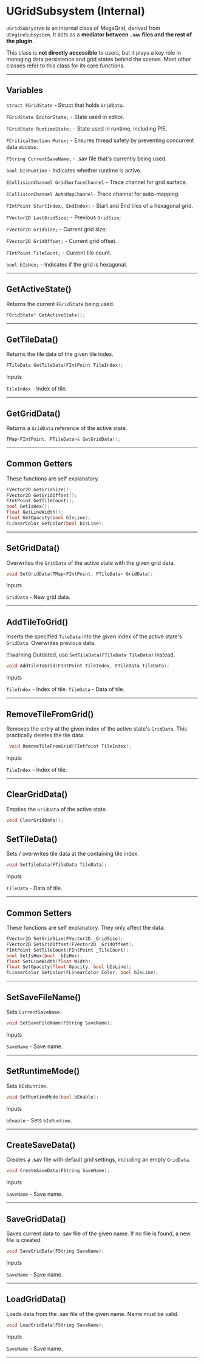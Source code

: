 # UGridSubsystem (Internal)

`UGridSubsystem` is an internal class of MegaGrid, derived from `UEngineSubsystem`. It acts as a **mediator between `.sav` files and the rest of the plugin**.  

This class is **not directly accessible** to users, but it plays a key role in managing data persistence and grid states behind the scenes. Most other classes refer to this class for its core functions.

---

## Variables

`struct FGridState` - Struct that holds `GridData`.

`FGridState EditorState;` - State used in editor.

`FGridState RuntimeState;` - State used in runtime, including PIE.

`FCriticalSection Mutex;` - Ensures thread safety by preventing concurrent data access.

`FString CurrentSaveName;` - .sav file that's currently being used.

`bool bIsRuntime` - Indicates whether runtime is active.

`ECollisionChannel GridSurfaceChannel` - Trace channel for grid surface.

`ECollisionChannel AutoMapChannel`- Trace channel for auto-mapping.

`FIntPoint StartIndex, EndIndex;` - Start and End tiles of a hexagonal grid.

`FVector2D LastGridSize;` - Previous `GridSize`;

`FVector2D GridSize;` - Current grid size;

`FVector2D GridOffset;` - Current grid offset.

`FIntPoint TileCount;` - Current tile count.

`bool bIsHex;` - Indicates if the grid is hexagonal.

---

## GetActiveState()

Returns the current `FGridState` being used.

```cpp
FGridState* GetActiveState();
```

---

## GetTileData()

Returns the tile data of the given tile index.

```cpp
FTileData GetTileData(FIntPoint TileIndex);
```

<span class="highlight-text-normal">Inputs</span>

``TileIndex`` - Index of tile.

---

## GetGridData()

Returns a `GridData` reference of the active state.

```cpp
TMap<FIntPoint, FTileData>& GetGridData();
```

---

## Common Getters

These functions are self explanatory.

```cpp
FVector2D GetGridSize();
FVector2D GetGridOffset();
FIntPoint GetTileCount();
bool GetIsHex();
float GetLineWidth();
float GetOpacity(bool bIsLine);
FLinearColor GetColor(bool bIsLine);
```

---

## SetGridData()

Overwrites the `GridData` of the active state with the given grid data.

```cpp
void SetGridData(TMap<FIntPoint, FTileData> GridData);
```

<span class="highlight-text-normal">Inputs</span>

``GridData`` - New grid data.

---


## AddTileToGrid()

Inserts the specified `TileData` into the given index of the active state's `GridData`. Overwrites previous data.

!!!warning 
    Outdated, use `SetTileData(FTileData TileData)` instead.

```cpp
void AddTileToGrid(FIntPoint TileIndex, FTileData TileData);
```

<span class="highlight-text-normal">Inputs</span>

``TileIndex`` - Index of tile.
``TileData`` - Data of tile.

---

## RemoveTileFromGrid()

Removes the entry at the given index of the active state's `GridData`. This practically deletes the tile data.

```cpp
 void RemoveTileFromGrid(FIntPoint TileIndex);
```

<span class="highlight-text-normal">Inputs</span>

``TileIndex`` - Index of tile.

---

## ClearGridData()

Empties the `GridData` of the active state.

```cpp
void ClearGridData();
```

## SetTileData()

Sets / overwrites tile data at the containing tile index.

```cpp
void SetTileData(FTileData TileData);
```

<span class="highlight-text-normal">Inputs</span>

``TileData`` - Data of tile.

---

## Common Setters

These functions are self explanatory. They only affect the data.

```cpp
FVector2D SetGridSize(FVector2D _GridSize);
FVector2D SetGridOffset(FVector2D _GridOffset); 
FIntPoint SetTileCount(FIntPoint _TileCount);
bool SetIsHex(bool _bIsHex);
float SetLineWidth(float Width);
float SetOpacity(float Opacity, bool bIsLine);
FLinearColor SetColor(FLinearColor Color, bool bIsLine);
```

---

## SetSaveFileName()

Sets ``CurrentSaveName``.

```cpp
void SetSaveFileName(FString SaveName);
```

<span class="highlight-text-normal">Inputs</span>

``SaveName`` - Save name.

---

## SetRuntimeMode()

Sets ``bIsRuntime``.

```cpp
void SetRuntimeMode(bool bEnable);
```

<span class="highlight-text-normal">Inputs</span>

``bEnable`` - Sets `bIsRuntime`.

---

## CreateSaveData()

Creates a .sav file with default grid settings, including an empty `GridData`.

```cpp
void CreateSaveData(FString SaveName);
```

<span class="highlight-text-normal">Inputs</span>

``SaveName`` - Save name.

---

## SaveGridData()

Saves current data to .sav file of the given name. If no file is found, a new file is created.

```cpp
void SaveGridData(FString SaveName);
```

<span class="highlight-text-normal">Inputs</span>

``SaveName`` - Save name.

---

## LoadGridData()

Loads data from the .sav file of the given name. Name must be valid.

```cpp
void LoadGridData(FString SaveName);
```

<span class="highlight-text-normal">Inputs</span>

``SaveName`` - Save name.

---


